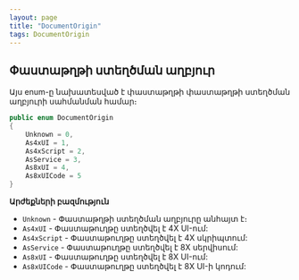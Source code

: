 ```yaml
---
layout: page
title: "DocumentOrigin" 
tags: DocumentOrigin
---
```


## Փաստաթղթի ստեղծման աղբյուր

Այս enum-ը նախատեսված է փաստաթղթի փաստաթղթի ստեղծման աղբյուրի սահմանման համար։

```c#
public enum DocumentOrigin
{
    Unknown = 0,
    As4xUI = 1,
    As4xScript = 2,
    AsService = 3,
    As8xUI = 4,
    As8xUICode = 5
}
```

**Արժեքների բազմություն**

* `Unknown` - Փաստաթղթի ստեղծման աղբյուրը անհայտ է։
* `As4xUI` - Փաստաթուղթը ստեղծվել է 4X UI-ում:
* `As4xScript` - Փաստաթուղթը ստեղծվել է 4X սկրիպտում:
* `AsService` - Փաստաթուղթը ստեղծվել է 8X սերվիսում:
* `As8xUI` - Փաստաթուղթը ստեղծվել է 8X UI-ում:
* `As8xUICode` - Փաստաթուղթը ստեղծվել է 8X UI-ի կոդում:
